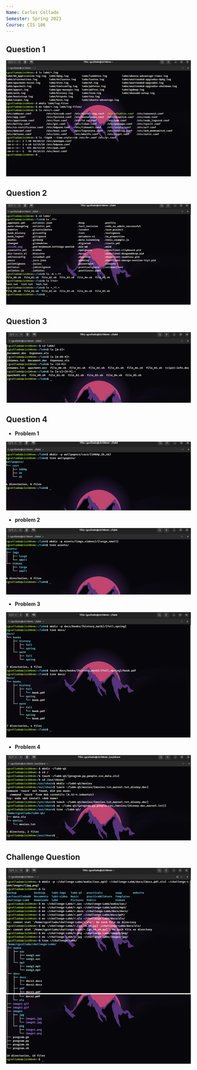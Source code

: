 ```yaml
---
Name: Carlos Collado
Semester: Spring 2023
Course: CIS 106
---
```


## Question 1

![question1](q1.1.png)

## Question 2

![question2](q2.1.png)

## Question 3

![question3](q3.1.png)

## Question 4

* **Problem 1**

![problem1](q4.1.png)

* **problem 2**

![problem2](q4.2.png)

* **Problem 3**

![problem3](q4.3.png)

* **Problem 4**
  
![problem4](q4.4.png)

## Challenge Question

![challengequestion](challenge%201.1.png)
![challengequestion](challenge%201.2.png)
